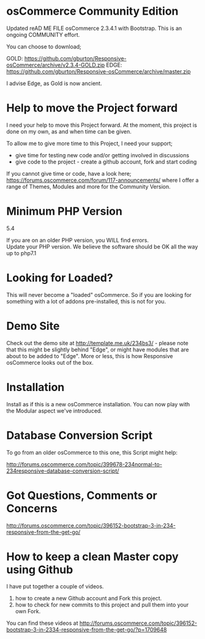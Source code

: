 osCommerce Community Edition
============================
Updated reAD ME FILE 
osCommerce 2.3.4.1 with Bootstrap.  This is an ongoing COMMUNITY effort.  

You can choose to download;

GOLD: https://github.com/gburton/Responsive-osCommerce/archive/v2.3.4-GOLD.zip
EDGE: https://github.com/gburton/Responsive-osCommerce/archive/master.zip

I advise Edge, as Gold is now ancient.

Help to move the Project forward
================================

I need your help to move this Project forward.  At the moment, this project is done on my own, as and when time can be given.  

To allow me to give more time to this Project, I need your support;

- give time for testing new code and/or getting involved in discussions
- give code to the project - create a github account, fork and start coding

If you cannot give time or code, have a look here;
https://forums.oscommerce.com/forum/117-announcements/
where I offer a range of Themes, Modules and more for the Community Version.


Minimum PHP Version
===================

5.4

If you are on an older PHP version, you WILL find errors.  
Update your PHP version.
We believe the software should be OK all the way up to php7.1

Looking for Loaded?
===================

This will never become a "loaded" osCommerce.  So if you are looking for something with a lot of addons pre-installed, this is not for you.  


Demo Site
=========

Check out the demo site at http://template.me.uk/234bs3/ - please note that this might be slightly behind "Edge", or might have modules that are about to be added to "Edge". 
More or less, this is how Responsive osCommerce looks out of the box.


Installation
============

Install as if this is a new osCommerce installation.
You can now play with the Modular aspect we've introduced.

Database Conversion Script
==========================

To go from an older osCommerce to this one, this Script might help:

http://forums.oscommerce.com/topic/399678-234normal-to-234responsive-database-conversion-script/

Got Questions, Comments or Concerns
===================================

http://forums.oscommerce.com/topic/396152-bootstrap-3-in-234-responsive-from-the-get-go/

How to keep a clean Master copy using Github
============================================

I have put together a couple of videos.
1.  how to create a new Github account and Fork this project.
2.  how to check for new commits to this project and pull them into your own Fork.

You can find these videos at http://forums.oscommerce.com/topic/396152-bootstrap-3-in-2334-responsive-from-the-get-go/?p=1709648
